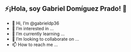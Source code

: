 ⚡¡Hola, soy Gabriel Domíguez Prado! 🚀
---



- 👋 Hi, I’m @gabrieldp36
- 👀 I’m interested in ...
- 🌱 I’m currently learning ...
- 💞️ I’m looking to collaborate on ...
- 📫 How to reach me ...
